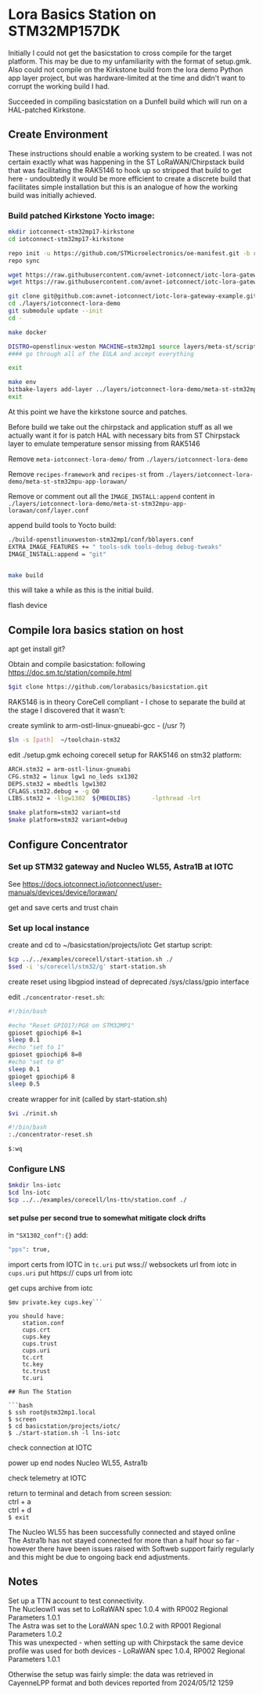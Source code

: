 # Lora Basics Station on STM32MP157DK
Initially I could not get the basicstation to cross compile for the target platform. This may be due to my unfamiliarity with the format of setup.gmk.
Also could not compile on the Kirkstone build from the lora demo Python app layer project, but was hardware-limited at the time and didn't want to corrupt the working build I had.

Succeeded in compiling basicstation on a Dunfell build which will run on a HAL-patched Kirkstone.


## Create Environment

These instructions should enable a working system to be created. I was not certain exactly what was happening in the ST LoRaWAN/Chirpstack build that was facilitating the RAK5146 to hook up so stripped that build to get here - undoubtedly it would be more efficient to create a discrete build that facilitates simple installation but this is an analogue of how the working build was initially achieved.

### Build patched Kirkstone Yocto image:
```bash
mkdir iotconnect-stm32mp17-kirkstone
cd iotconnect-stm32mp17-kirkstone

repo init -u https://github.com/STMicroelectronics/oe-manifest.git -b refs/tags/openstlinux-5.15-yocto-kirkstone-mp1-v23.07.26
repo sync    

wget https://raw.githubusercontent.com/avnet-iotconnect/iotc-lora-gateway-example/master/Makefile
wget https://raw.githubusercontent.com/avnet-iotconnect/iotc-lora-gateway-example/master/Dockerfile

git clone git@github.com:avnet-iotconnect/iotc-lora-gateway-example.git -b master ./layers/iotconnect-lora-demo
cd ./layers/iotconnect-lora-demo
git submodule update --init
cd -

make docker

DISTRO=openstlinux-weston MACHINE=stm32mp1 source layers/meta-st/scripts/envsetup.sh
#### go through all of the EULA and accept everything

exit

make env
bitbake-layers add-layer ../layers/iotconnect-lora-demo/meta-st-stm32mpu-app-lorawan/
exit
```

At this point we have the kirkstone source and patches. 

Before build we take out the chirpstack and application stuff as all we actually want it for is patch HAL with necessary bits from ST Chirpstack layer to emulate temperature sensor missing from RAK5146

Remove `meta-iotconnect-lora-demo/` from `./layers/iotconnect-lora-demo`

Remove `recipes-framework` and `recipes-st` from `./layers/iotconnect-lora-demo/meta-st-stm32mpu-app-lorawan/`

Remove or comment out all the `IMAGE_INSTALL:append` content in `./layers/iotconnect-lora-demo/meta-st-stm32mpu-app-lorawan/conf/layer.conf`

append build tools to Yocto build:

```bash
./build-openstlinuxweston-stm32mp1/conf/bblayers.conf
EXTRA_IMAGE_FEATURES += " tools-sdk tools-debug debug-tweaks"
IMAGE_INSTALL:append = "git"


make build
```
this will take a while as this is the initial build.

flash device


## Compile lora basics station on host

apt get install git?

Obtain and compile basicstation: following https://doc.sm.tc/station/compile.html
```bash
$git clone https://github.com/lorabasics/basicstation.git
```

RAK5146 is in theory CoreCell compliant - I chose to separate the build at the stage I discovered that it wasn't:
 
create symlink to arm-ostl-linux-gnueabi-gcc - (/usr ?)
```bash
$ln -s [path]  ~/toolchain-stm32
```

edit ./setup.gmk echoing corecell setup for RAK5146 on stm32 platform:
```bash
ARCH.stm32 = arm-ostl-linux-gnueabi      
CFG.stm32 = linux lgw1 no_leds sx1302 
DEPS.stm32 = mbedtls lgw1302
CFLAGS.stm32.debug = -g O0
LIBS.stm32 = -llgw1302  ${MBEDLIBS}      -lpthread -lrt

$make platform=stm32 variant=std
$make platform=stm32 variant=debug
```
## Configure Concentrator

### Set up STM32 gateway and Nucleo WL55, Astra1B at IOTC

See https://docs.iotconnect.io/iotconnect/user-manuals/devices/device/lorawan/

get and save certs and trust chain

### Set up local instance
create and cd to ~/basicstation/projects/iotc
Get startup script:
```bash
$cp ../../examples/corecell/start-station.sh ./
$sed -i 's/corecell/stm32/g' start-station.sh
```
create reset using libgpiod instead of deprecated /sys/class/gpio interface

edit `./concentrator-reset.sh`:
```bash
#!/bin/bash

#echo "Reset GPIO17/PG8 on STM32MP1"
gpioset gpiochip6 8=1
sleep 0.1
#echo "set to 1"
gpioset gpiochip6 8=0
#echo "set to 0"
sleep 0.1
gpioget gpiochip6 8
sleep 0.5
```
create wrapper for init (called by start-station.sh)
```bash
$vi ./rinit.sh

#!/bin/bash
:./concentrator-reset.sh

$:wq
```

### Configure LNS

```bash
$mkdir lns-iotc
$cd lns-iotc
$cp ../../examples/corecell/lns-ttn/station.conf ./
```
#### set pulse per second true to somewhat mitigate clock drifts

in `"SX1302_conf":{}` add:
```bash
"pps": true, 
```
import certs from IOTC
in `tc.uri` put wss:// websockets url from iotc
in `cups.uri` put https:// cups url from iotc

get cups archive from iotc
```$mv certificate.pem.crt cups.crt
$mv private.key cups.key```

you should have:
	station.conf
	cups.crt
	cups.key
	cups.trust
	cups.uri
	tc.crt
	tc.key
	tc.trust
	tc.uri

## Run The Station

```bash
$ ssh root@stm32mp1.local
$ screen
$ cd basicstation/projects/iotc/
$ ./start-station.sh -l lns-iotc
```
check connection at IOTC

power up end nodes Nucleo WL55, Astra1b

check telemetry at IOTC

return to terminal and detach from screen session:<br>
ctrl + a<br>
ctrl + d<br>
`$ exit`


The Nucleo WL55 has been successfully connected and stayed online<br>
The Astra1b has not stayed connected for more than a half hour so far - however there have been issues raised with Softweb support fairly regularly and this might be due to ongoing back end adjustments.

## Notes
Set up a TTN account to test connectivity.<br>
The Nucleowl1 was set to LoRaWAN spec 1.0.4 with RP002 Regional Parameters 1.0.1<br>
The Astra was set to the LoraWAN spec 1.0.2 with RP001 Regional Parameters 1.0.2<br>
This was unexpected - when setting up with Chirpstack the same device profile was used for both devices - LoRaWAN spec 1.0.4, RP002 Regional Parameters 1.0.1

Otherwise the setup was fairly simple: the data was retrieved in CayenneLPP format and both devices reported from 2024/05/12 1259  
